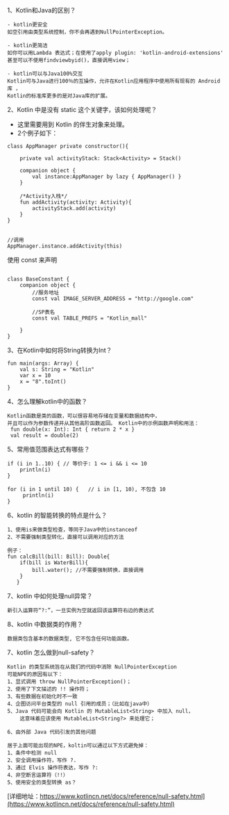 
1、Kotlin和Java的区别？
```
- kotlin更安全  
如空引用由类型系统控制，你不会再遇到NullPointerException。

- kotlin更简洁  
如你可以用Lambda 表达式；在使用了apply plugin: 'kotlin-android-extensions'  
甚至可以不使用findviewbyid()，直接调用view；

- kotlin可以与Java100%交互  
Kotlin可与Java进行100％的互操作，允许在Kotlin应用程序中使用所有现有的 Android 库 ，
Kotlin的标准库更多的是对Java库的扩展。
```
2、Kotlin 中是没有 static 这个关键字，该如何处理呢？

- 这里需要用到 Kotlin 的伴生对象来处理。
- 2个例子如下：
```
class AppManager private constructor(){
 
    private val activityStack: Stack<Activity> = Stack()
 
    companion object {
        val instance:AppManager by lazy { AppManager() }
    }
 
    /*Activity入栈*/
    fun addActivity(activity: Activity){
        activityStack.add(activity)
    }
}
 
 
//调用
AppManager.instance.addActivity(this)
```

使用 const 来声明
```

class BaseConstant {
    companion object {
        //服务地址
        const val IMAGE_SERVER_ADDRESS = "http://google.com" 
 
        //SP表名
        const val TABLE_PREFS = "Kotlin_mall"
 
    }
}

```
3、在Kotlin中如何将String转换为Int？

```
fun main(args: Array) {
    val s: String = "Kotlin"
    var x = 10
    x = "8".toInt()
}

```
4、怎么理解kotlin中的函数？
```
Kotlin函数是类的函数，可以很容易地存储在变量和数据结构中，
并且可以作为参数传递并从其他高阶函数返回。 Kotlin中的示例函数声明和用法：
 fun double(x: Int): Int { return 2 * x } 
 val result = double(2) 
```
5、常用值范围表达式有哪些？
```
if (i in 1..10) { // 等价于: 1 <= i && i <= 10
    println(i)
}

for (i in 1 until 10) {   // i in [1, 10), 不包含 10
     println(i)
}

```
6、kotlin 的智能转换的特点是什么？
```
1、使用is来做类型检查，等同于Java中的instanceof
2、不需要强制类型转化，直接可以调用对应的方法

例子：
fun calcBill(bill: Bill): Double{
    if(bill is WaterBill){
        bill.water(); //不需要强制转换，直接调用
    }
   }

```
7、kotlin 中如何处理null异常？
```
新引入运算符“?:”，一旦实例为空就返回该运算符右边的表达式
```
8、kotlin 中数据类的作用？
```
数据类包含基本的数据类型, 它不包含任何功能函数。
```
7、kotlin 怎么做到null-safety？
```
Kotlin 的类型系统旨在从我们的代码中消除 NullPointerException
可能NPE的原因有以下：
1、显式调用 throw NullPointerException()；
2、使用了下文描述的 !! 操作符；
3、有些数据在初始化时不一致
4、企图访问平台类型的 null 引用的成员；（比如在java中）
5、Java 代码可能会向 Kotlin 的 MutableList<String> 中加入 null，
    这意味着应该使用 MutableList<String?> 来处理它；
    
6、由外部 Java 代码引发的其他问题

居于上面可能出现的NPE，koltin可以通过以下方式避免掉：
1、条件中检测 null
2、安全调用操作符，写作 ?.
3、通过 Elvis 操作符表达，写作 ?:
4、非空断言运算符（!!）
5、使用安全的类型转换 as？
```
[详细地址：https://www.kotlincn.net/docs/reference/null-safety.html](https://www.kotlincn.net/docs/reference/null-safety.html)

 



